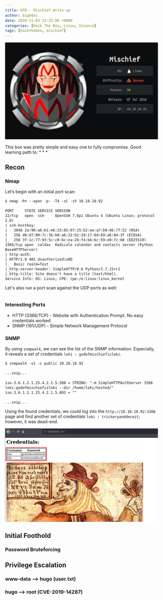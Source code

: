 ```yaml
---
title: HTB - Mischief Write-up
author: bigb0ss
date: 2020-11-03 23:25:00 +0800
categories: [Hack The Box, Linux, Insance]
tags: [hackthebox, mischief]
---
```


![image](/assets/img/post/htb/mischief/01_infocard.png)



This box was pretty simple and easy one to fully compromise. Good learning path to:
* 
* 
* 

## Recon

### Nmap

Let’s begin with an initial port scan:

```console
$ nmap -Pn --open -p- -T4 -sC -sV 10.10.10.92

PORT     STATE SERVICE VERSION
22/tcp   open  ssh     OpenSSH 7.6p1 Ubuntu 4 (Ubuntu Linux; protocol 2.0)
| ssh-hostkey: 
|   2048 2a:90:a6:b1:e6:33:85:07:15:b2:ee:a7:b9:46:77:52 (RSA)
|   256 d0:d7:00:7c:3b:b0:a6:32:b2:29:17:8d:69:a6:84:3f (ECDSA)
|_  256 3f:1c:77:93:5c:c0:6c:ea:26:f4:bb:6c:59:e9:7c:b0 (ED25519)
3366/tcp open  caldav  Radicale calendar and contacts server (Python BaseHTTPServer)
| http-auth: 
| HTTP/1.0 401 Unauthorized\x0D
|_  Basic realm=Test
|_http-server-header: SimpleHTTP/0.6 Python/2.7.15rc1
|_http-title: Site doesn't have a title (text/html).
Service Info: OS: Linux; CPE: cpe:/o:linux:linux_kernel
```

Let's also run a port scan against the UDP ports as well:

```console

```

### Interesting Ports

* HTTP (3366/TCP) - Website with Authentication Prompt. No easy credentials worked
* SNMP (161/UDP) - Simple Network Management Protocol

### SNMP

By using `snmpwalk`, we can see the list of the SNMP information. Especially, it reveals a set of credentials `loki : godofmischiefisloki`. 

```console
$ snmpwalk -v1 -c public 10.10.10.92

...snip...

iso.3.6.1.2.1.25.4.2.1.5.588 = STRING: "-m SimpleHTTPAuthServer 3366 loki:godofmischiefisloki --dir /home/loki/hosted/"
iso.3.6.1.2.1.25.4.2.1.5.603 = ""

...snip...
```

Using the found credentials, we could log into the `http://10.10.10.92:3366` page and find another set of credentials `loki : trickeryanddeceit`; however, it was dead-end. 

![image](/assets/img/post/htb/mischief/02_cred.png)




















## Initial Foothold

### Password Bruteforcing


## Privilege Escalation

### www-data --> hugo (user.txt)


### hugo --> root (CVE-2019-14287)

